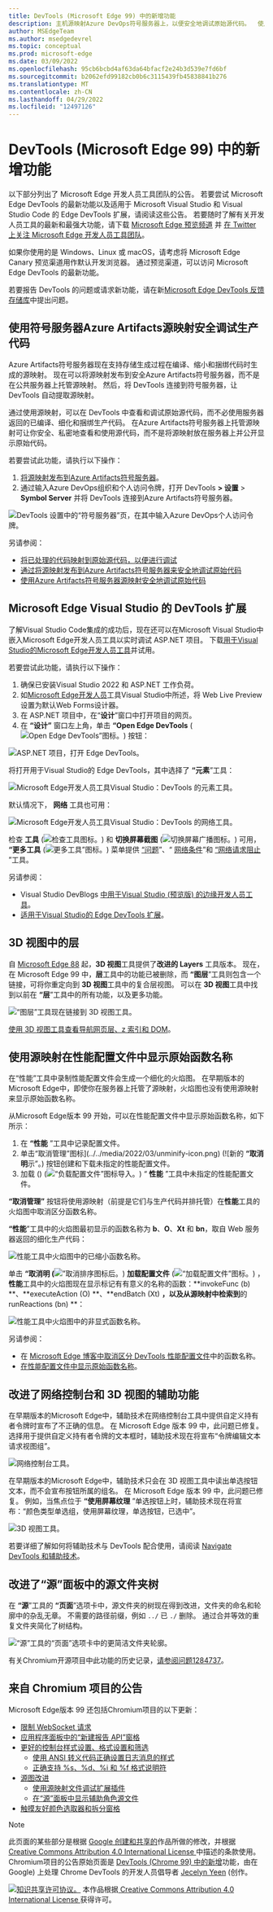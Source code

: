 ```yaml
---
title: DevTools (Microsoft Edge 99) 中的新增功能
description: 主机源映射Azure DevOps符号服务器上，以便安全地调试原始源代码。  使用源映射来取消对性能配置文件进行非管理。  DevTools 扩展现在用于Microsoft Visual Studio。  3D 视图工具替换 Layers 工具。  改进了网络控制台和 3D 视图工具中的辅助功能。
author: MSEdgeTeam
ms.author: msedgedevrel
ms.topic: conceptual
ms.prod: microsoft-edge
ms.date: 03/09/2022
ms.openlocfilehash: 95cb6bcbd4af63da64bfacf2e24b3d539e7fd6bf
ms.sourcegitcommit: b2062efd99182cb0b6c3115439fb45838841b276
ms.translationtype: MT
ms.contentlocale: zh-CN
ms.lasthandoff: 04/29/2022
ms.locfileid: "12497126"
---
```

# <a name="whats-new-in-devtools-microsoft-edge-99"></a>DevTools (Microsoft Edge 99) 中的新增功能

以下部分列出了 Microsoft Edge 开发人员工具团队的公告。  若要尝试 Microsoft Edge DevTools 的最新功能以及适用于 Microsoft Visual Studio 和 Visual Studio Code 的 Edge DevTools 扩展，请阅读这些公告。  若要随时了解有关开发人员工具的最新和最强大功能，请下载 [Microsoft Edge 预览频道](https://www.microsoftedgeinsider.com/download) 并 [在 Twitter 上关注 Microsoft Edge 开发人员工具团队](https://twitter.com/EdgeDevTools)。

如果你使用的是 Windows、Linux 或 macOS，请考虑将 Microsoft Edge Canary 预览渠道用作默认开发浏览器。  通过预览渠道，可以访问 Microsoft Edge DevTools 的最新功能。

若要报告 DevTools 的问题或请求新功能，请在新[Microsoft Edge DevTools 反馈存储库](https://github.com/MicrosoftEdge/DevTools)中提出问题。


<!-- ====================================================================== -->
## <a name="securely-debug-your-production-code-with-source-maps-from-azure-artifacts-symbol-server"></a>使用符号服务器Azure Artifacts源映射安全调试生产代码

<!-- Title: Debug JavaScript with source maps more easily -->
<!-- Subtitle: Publish your source maps to Azure Artifacts Symbol Server and connect DevTools to it for an easier debugging experience. -->

Azure Artifacts符号服务器现在支持存储生成过程在编译、缩小和捆绑代码时生成的源映射。  现在可以将源映射发布到安全Azure Artifacts符号服务器，而不是在公共服务器上托管源映射。  然后，将 DevTools 连接到符号服务器，让 DevTools 自动提取源映射。 

通过使用源映射，可以在 DevTools 中查看和调试原始源代码，而不必使用服务器返回的已编译、细化和捆绑生产代码。  在Azure Artifacts符号服务器上托管源映射可让你安全、私密地查看和使用源代码，而不是将源映射放在服务器上并公开显示原始代码。

若要尝试此功能，请执行以下操作：
1. [将源映射发布到Azure Artifacts符号服务器](../../../javascript/publish-source-maps-to-azure.md)。
1. 通过输入Azure DevOps组织和个人访问令牌，打开 DevTools **> 设置** > **Symbol Server** 并将 DevTools 连接到Azure Artifacts符号服务器。

![DevTools 设置中的“符号服务器”页，在其中输入Azure DevOps个人访问令牌。](../../media/2022/03/ado-pat-devtools.png)

另请参阅：
*  [将已处理的代码映射到原始源代码，以便进行调试](../../../javascript/source-maps.md)
*  [通过将源映射发布到Azure Artifacts符号服务器来安全地调试原始代码](../../../javascript/publish-source-maps-to-azure.md)
*  [使用Azure Artifacts符号服务器源映射安全地调试原始代码](../../../javascript/consume-source-maps-from-azure.md)


<!-- ====================================================================== -->
## <a name="microsoft-edge-devtools-extension-for-visual-studio"></a>Microsoft Edge Visual Studio 的 DevTools 扩展

<!-- Title: Debug your ASP.NET projects in Visual Studio with the Edge Developer Tools -->
<!-- Subtitle: Get the Edge Developer Tools extension for VS today! -->

了解Visual Studio Code集成的成功后，现在还可以在Microsoft Visual Studio中嵌入Microsoft Edge开发人员工具以实时调试 ASP.NET 项目。  下载[用于Visual Studio的Microsoft Edge开发人员工具](https://aka.ms/edgetools-for-vs)并试用。 

若要尝试此功能，请执行以下操作：
1. 确保已安装Visual Studio 2022 和 ASP.NET 工作负荷。
1. 如[Microsoft Edge开发人员](https://aka.ms/edgetools-for-vs)工具Visual Studio中所述，将 Web Live Preview 设置为默认Web Forms设计器。
1. 在 ASP.NET 项目中，在“**设计**”窗口中打开项目的网页。
1. 在 **“设计”** 窗口左上角，单击 **“Open Edge DevTools** (![Open Edge DevTools”图标。](../../media/2022/03/open-edge-dev-tools-v-s-icon.png)) 按钮：

![ASP.NET 项目，打开 Edge DevTools。](../../media/2022/03/devtools-extension-v-s-web-forms-designer.png)

将打开用于Visual Studio的 Edge DevTools，其中选择了 **“元素**”工具：

![Microsoft Edge开发人员工具Visual Studio：DevTools 的元素工具。](../../media/2022/03/devtools-extension-visual-studio-elements.png)

默认情况下， **网络** 工具也可用：

![Microsoft Edge开发人员工具Visual Studio：DevTools 的网络工具。](../../media/2022/03/devtools-extension-visual-studio-network.png)

检查 **工具** (![检查工具图标。](../../media/2022/03/v-s-edge-devtools-inspect-tool-icon.png)) 和 **切换屏幕截图** (![切换屏幕广播图标。](../../media/2022/03/v-s-edge-devtools-toggle-screencast-icon.png)) 可用， **“更多工具** (![更多工具”图标。](../../media/2022/03/more-tools-v-s-icon.png)) 菜单提供 [“问题](../../../issues/index.md)”、“ [网络条件](../../../network-conditions/network-conditions-tool.md)”和 [“网络请求阻止](../../../network-request-blocking/network-request-blocking-tool.md) ”工具。

另请参阅：

* Visual Studio DevBlogs [中用于Visual Studio (预览版) 的边缘开发人员工具](https://devblogs.microsoft.com/visualstudio/?p=237066&preview=1&_ppp=7aa7aef54f)。
* [适用于Visual Studio的 Edge DevTools 扩展](../../../../visual-studio/index.md#edge-devtools-extension-for-visual-studio)。


<!-- ====================================================================== -->
## <a name="layers-in-3d-view"></a>3D 视图中的层

<!-- Title: Layers in 3D View -->
<!-- Subtitle: The Layers tool isn't going away - find it in the 3D View tool today. -->

自 [Microsoft Edge 88](../../2020/11/devtools.md#composited-layers-are-now-in-3d-view) 起，**3D 视图**工具提供了**改进的 Layers** 工具版本。  现在，在 Microsoft Edge 99 中，**层**工具中的功能已被删除，而 **“图层**”工具则包含一个链接，可将你重定向到 **3D 视图**工具中的复合层视图。  可以在 **3D 视图**工具中找到以前在 **“层**”工具中的所有功能，以及更多功能。

![“图层”工具现在链接到 3D 视图工具。](../../media/2022/03/layers-3d-view-tool.png)
<!-- work item > layersmove.gif -->

[使用 3D 视图工具查看导航网页层、z 索引和 DOM](../../../3d-view/index.md)。


<!-- ====================================================================== -->
## <a name="use-your-source-maps-to-display-original-function-names-in-performance-profiles"></a>使用源映射在性能配置文件中显示原始函数名称

<!-- Title: The Performance tool can now display unminified function names in the flame chart -->
<!-- Subtitle: Use the new Unminify button in the Performance tool to download an unminified version of the performance profile you recorded. -->

在“性能”工具中录制性能配置文件会生成一个细化的火焰图。  在早期版本的Microsoft Edge中，即使你在服务器上托管了源映射，火焰图也没有使用源映射来显示原始函数名称。

从Microsoft Edge版本 99 开始，可以在性能配置文件中显示原始函数名称，如下所示：
1. 在 **“性能** ”工具中记录配置文件。
1. 单击“取消管理”图标](../../media/2022/03/unminify-icon.png) (![新的 **“取消明**示”。) 按钮创建和下载未指定的性能配置文件。
1. 加载 ()  (![“负载配置文件”图标导入。](../../media/2022/03/load-profile-icon.png)) “ **性能** ”工具中未指定的性能配置文件。

**“取消管理”** 按钮将使用源映射（前提是它们与生产代码并排托管）在**性能**工具的火焰图中取消区分函数名称。

**“性能**”工具中的火焰图最初显示的函数名称为 **b**、**O**、**Xt** 和 **bn**，取自 Web 服务器返回的细化生产代码：

![性能工具中火焰图中的已缩小函数名称。](../../media/2022/03/minified-call-stack-performance-tool.png)

单击 **“取消明 (**![”取消排序图标后。](../../media/2022/03/unminify-icon.png)) **加载配置文件** (![“加载配置文件”图标。](../../media/2022/03/load-profile-icon.png)) ，**性能**工具中的火焰图现在显示标记有有意义的名称的函数：**invokeFunc (b) **、**executeAction (O) **、**endBatch (Xt) **，以及从源映射中检索到**的 runReactions (bn) **：

![性能工具中火焰图中的非显式函数名称。](../../media/2022/03/unminified-call-stack-performance-tool.png)

另请参阅：

* 在 [Microsoft Edge 博客中取消区分 DevTools 性能配置文件](https://blogs.windows.com/msedgedev/2022/02/03/unminifying-function-names-in-devtools-performance-profiles/)中的函数名称。
* [在性能配置文件中显示原始函数名称](../../../evaluate-performance/unminify.md)。


<!-- ====================================================================== -->
## <a name="improved-accessibility-for-network-console-and-3d-view"></a>改进了网络控制台和 3D 视图的辅助功能

<!-- Title: Improvements for using assistive technology with DevTools -->
<!-- Subtitle: Screen readers now announce better information in the Network Console and 3D View tools. -->

在早期版本的Microsoft Edge中，辅助技术在网络控制台工具中提供自定义持有者令牌时宣布了不正确的信息。  在 Microsoft Edge 版本 99 中，此问题已修复。  选择用于提供自定义持有者令牌的文本框时，辅助技术现在将宣布“令牌编辑文本请求视图组”。

![网络控制台工具。](../../media/2022/03/network-console-tool.png)

在早期版本的Microsoft Edge中，辅助技术只会在 3D 视图工具中读出单选按钮文本，而不会宣布按钮所属的组名。  在 Microsoft Edge 版本 99 中，此问题已修复。  例如，当焦点位于 **“使用屏幕纹理** ”单选按钮上时，辅助技术现在将宣布：“颜色类型单选组，使用屏幕纹理，单选按钮，已选中”。

![3D 视图工具。](../../media/2022/03/3d-view-tool.png)

若要详细了解如何将辅助技术与 DevTools 配合使用，请阅读 [Navigate DevTools 和辅助技术](../../../accessibility/navigation.md)。


<!-- ====================================================================== -->
## <a name="improved-source-folder-tree-in-the-sources-panel"></a>改进了“源”面板中的源文件夹树

在 **“源**”工具的 **“页面**”选项卡中，源文件夹的树现在得到改进，文件夹的命名和轮廓中的杂乱无章。  不需要的路径前缀，例如 `../` 已 `./` 删除。  通过合并等效的重复文件夹简化了树结构。

![“源”工具的“页面”选项卡中的更简洁文件夹轮廓。](../../media/2022/03/folders-page-tab-sources-tool.png)

有关Chromium开源项目中此功能的历史记录，[请参阅问题1284737](https://crbug.com/1284737)。

<!-- https://developer.chrome.com/blog/new-in-devtools-99/#source-tree -->


<!-- ====================================================================== -->
## <a name="announcements-from-the-chromium-project"></a>来自 Chromium 项目的公告

Microsoft Edge版本 99 还包括Chromium项目的以下更新：

* [限制 WebSocket 请求](https://developer.chrome.com/blog/new-in-devtools-99/#websocket)
* [应用程序面板中的“新建报告 API”窗格](https://developer.chrome.com/blog/new-in-devtools-99/#reporting-api)
* [更好的控制台样式设置、格式设置和筛选](https://developer.chrome.com/blog/new-in-devtools-99/#console)
   * [使用 ANSI 转义代码正确设置日志消息的样式](https://developer.chrome.com/blog/new-in-devtools-99/#console-styling)
   * [正确支持 %s、%d、%i 和 %f 格式说明符](https://developer.chrome.com/blog/new-in-devtools-99/#console-format)
* [源图改进](https://developer.chrome.com/blog/new-in-devtools-99/#sourcemap) <!-- redundant w/ above?-->
   * [使用源映射文件调试扩展插件](https://developer.chrome.com/blog/new-in-devtools-99/#extension)
   * [在“源”面板中显示辅助角色源文件](https://developer.chrome.com/blog/new-in-devtools-99/#worker-sourcemap)
* [触摸友好颜色选取器和拆分窗格](https://developer.chrome.com/blog/new-in-devtools-99/#touch-friendly)


<!-- ====================================================================== -->
<!-- uncomment if content is copied from developer.chrome.com to this page -->

> [!NOTE]
> 此页面的某些部分是根据 [Google 创建和共享的](https://developers.google.com/terms/site-policies)作品所做的修改，并根据[ Creative Commons Attribution 4.0 International License ](https://creativecommons.org/licenses/by/4.0)中描述的条款使用。
> Chromium项目的公告原始页面是 [DevTools (Chrome 99) 中的新增](https://developer.chrome.com/blog/new-in-devtools-99)功能，由在 Google) 上处理 Chrome DevTools 的开发人员倡导者 [Jecelyn Yeen](https://developers.google.com/web/resources/contributors#jecelynyeen) (创作。



<!-- ====================================================================== -->
<!-- uncomment if content is copied from developer.chrome.com to this page -->

[![知识共享许可协议。](https://i.creativecommons.org/l/by/4.0/88x31.png)](https://creativecommons.org/licenses/by/4.0)
本作品根据[ Creative Commons Attribution 4.0 International License ](https://creativecommons.org/licenses/by/4.0)获得许可。
